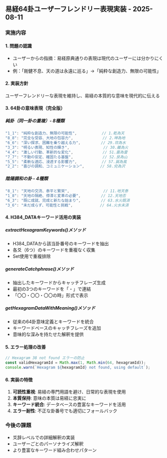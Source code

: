 ## 易経64卦ユーザーフレンドリー表現実装 - 2025-08-11

### 実施内容

#### 1. 問題の認識
- ユーザーからの指摘：易経原典通りの表現は現代のユーザーには分かりにくい
- 例：「剛健不息、天の道は永遠に巡る」→「純粋な創造力、無限の可能性」

#### 2. 実装方針
ユーザーフレンドリーな表現を維持し、易経の本質的な意味を現代的に伝える

#### 3. 64卦の意味表現（完全版）

##### 純卦（同一卦の重複）- 8種類
```javascript
"1_1": "純粋な創造力、無限の可能性",           // 1.乾為天
"8_8": "完全な受容、大地の包容力",             // 2.坤為地
"6_6": "深い探求、困難を乗り越える力",         // 29.坎為水
"3_3": "明るい表現、知性の輝き",               // 30.離為火
"4_4": "激しい行動、革新的な変化",             // 51.震為雷
"7_7": "不動の安定、確固たる基盤",             // 52.艮為山
"5_5": "柔軟な適応、浸透する影響力",           // 57.巽為風
"2_2": "喜びの調和、コミュニケーション",       // 58.兌為沢
```

##### 陰陽調和の卦 - 4種類
```javascript
"8_1": "天地の交流、泰平と繁栄",               // 11.地天泰
"1_8": "天地の隔絶、停滞と変革の必要",         // 12.天地否
"6_3": "既に成就、完成と新たな始まり",         // 63.水火既済
"3_6": "未だ成らず、可能性と挑戦",            // 64.火水未済
```

#### 4. H384_DATAキーワード活用の実装

##### extractHexagramKeywords()メソッド
- H384_DATAから該当卦番号のキーワードを抽出
- 各爻（6つ）のキーワードを重複なく収集
- Set使用で重複排除

##### generateCatchphrase()メソッド
- 抽出したキーワードからキャッチフレーズ生成
- 最初の3つのキーワードを「・」で連結
- 「〇〇・〇〇・〇〇の時」形式で表示

##### getHexagramDataWithMeaning()メソッド
- 従来の64卦意味定義とキーワードを統合
- キーワードベースのキャッチフレーズを追加
- 意味的な深みを持たせた解釈を提供

#### 5. エラー処理の改善
```javascript
// Hexagram 38 not found エラーの防止
const validHexagramId = Math.max(1, Math.min(64, hexagramId));
console.warn(`Hexagram ${hexagramId} not found, using default`);
```

#### 6. 実装の特徴
1. **可読性重視**: 易経の専門用語を避け、日常的な表現を使用
2. **本質保持**: 意味の本質は易経に忠実に
3. **キーワード統合**: データベースの豊富なキーワードを活用
4. **エラー耐性**: 不正な卦番号でも適切にフォールバック

### 今後の課題
- 爻辞レベルでの詳細解釈の実装
- ユーザーごとのパーソナライズ解釈
- より豊富なキーワード組み合わせパターン